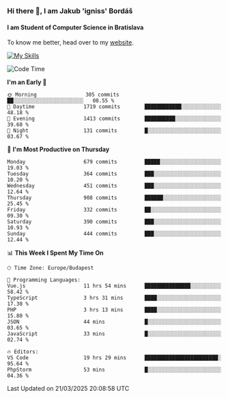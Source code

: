 ### Hi there 👋, I am Jakub 'igniss' Bordáš

#### I am Student of Computer Science in Bratislava
To know me better, head over to my [website](https://bordas.sk).

[![My Skills](https://skillicons.dev/icons?i=js,typescript,html,css,figma,svelte,vue,next,postgresql,nest,express,nodejs)](https://bordas.sk)


<!--START_SECTION:waka-->
![Code Time](http://img.shields.io/badge/Code%20Time-1%2C745%20hrs%2042%20mins-blue)

**I'm an Early 🐤** 

```text
🌞 Morning                305 commits         ██░░░░░░░░░░░░░░░░░░░░░░░   08.55 % 
🌆 Daytime                1719 commits        ████████████░░░░░░░░░░░░░   48.18 % 
🌃 Evening                1413 commits        ██████████░░░░░░░░░░░░░░░   39.60 % 
🌙 Night                  131 commits         █░░░░░░░░░░░░░░░░░░░░░░░░   03.67 % 
```
📅 **I'm Most Productive on Thursday** 

```text
Monday                   679 commits         █████░░░░░░░░░░░░░░░░░░░░   19.03 % 
Tuesday                  364 commits         ███░░░░░░░░░░░░░░░░░░░░░░   10.20 % 
Wednesday                451 commits         ███░░░░░░░░░░░░░░░░░░░░░░   12.64 % 
Thursday                 908 commits         ██████░░░░░░░░░░░░░░░░░░░   25.45 % 
Friday                   332 commits         ██░░░░░░░░░░░░░░░░░░░░░░░   09.30 % 
Saturday                 390 commits         ███░░░░░░░░░░░░░░░░░░░░░░   10.93 % 
Sunday                   444 commits         ███░░░░░░░░░░░░░░░░░░░░░░   12.44 % 
```


📊 **This Week I Spent My Time On** 

```text
🕑︎ Time Zone: Europe/Budapest

💬 Programming Languages: 
Vue.js                   11 hrs 54 mins      ███████████████░░░░░░░░░░   58.42 % 
TypeScript               3 hrs 31 mins       ████░░░░░░░░░░░░░░░░░░░░░   17.30 % 
PHP                      3 hrs 13 mins       ████░░░░░░░░░░░░░░░░░░░░░   15.80 % 
JSON                     44 mins             █░░░░░░░░░░░░░░░░░░░░░░░░   03.65 % 
JavaScript               33 mins             █░░░░░░░░░░░░░░░░░░░░░░░░   02.74 % 

🔥 Editors: 
VS Code                  19 hrs 29 mins      ████████████████████████░   95.64 % 
PhpStorm                 53 mins             █░░░░░░░░░░░░░░░░░░░░░░░░   04.36 % 
```


 Last Updated on 21/03/2025 20:08:58 UTC
<!--END_SECTION:waka-->
